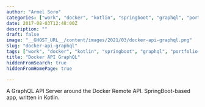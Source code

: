 ```yaml
---
author: "Armel Soro"
categories: ["work", "docker", "kotlin", "springboot", "graphql", "portfolio-docker", "portfolio-kotlin", "spring", "spring-boot"]
date: 2017-08-03T12:48:00Z
description: ""
draft: false
image: "__GHOST_URL__/content/images/2021/03/docker-api-graphql.png"
slug: "docker-api-graphql"
tags: ["work", "docker", "kotlin", "springboot", "graphql", "portfolio-docker", "portfolio-kotlin", "spring", "spring-boot"]
title: "Docker API GraphQL"
hiddenFromSearch: true
hiddenFromHomePage: true

---
```



A GraphQL API Server around the Docker Remote API. SpringBoot-based app, written in Kotlin.

